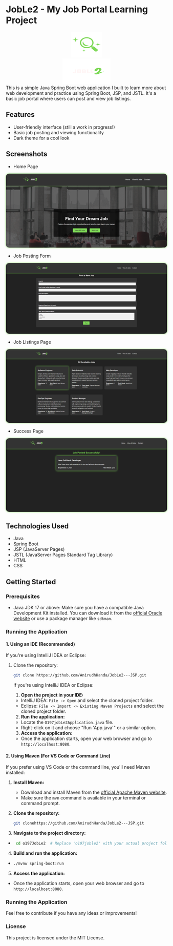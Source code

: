 # JobLe2 - My Job Portal Learning Project

<div align="center">
  <a href="https://github.com/AnirudhHanda/JobLe2---JSP/tree/main">
    <img src="https://raw.githubusercontent.com/AnirudhHanda/JobLe2---JSP/main/src/main/resources/static/image/logo3.png" alt="Project Logo" style="height: 80px; width: 100px;">
  </a>
</div>
<div align="center">
   <a href="https://github.com/AnirudhHanda/JobLe2---JSP/tree/main">
      <img src="https://raw.githubusercontent.com/AnirudhHanda/JobLe2---JSP/main/src/main/resources/static/image/logo3text.png" alt="Project Logo" style="height: 80px; width: 150px;">
   </a>
</div>
This is a simple Java Spring Boot web application I built to learn more about web development and practice using Spring Boot, JSP, and JSTL. It's a basic job portal where users can post and view job listings.

## Features


* User-friendly interface (still a work in progress!)
* Basic job posting and viewing functionality
* Dark theme for a cool look

## Screenshots

* Home Page
<div align="center">
  <img src="github-assets/home.PNG" alt="SMVDU IGNITE Brand GIF" style="border-radius: 10px; box-shadow: 0 0 5px #7ed957;">
</div>

* Job Posting Form

<div align="center">
  <img src="github-assets/jobpostingform.PNG" alt="SMVDU IGNITE Brand GIF" style="border-radius: 10px; box-shadow: 0 0 5px #7ed957;">
</div>

* Job Listings Page

<div align="center">
  <img src="github-assets/alljobs.png" alt="SMVDU IGNITE Brand GIF" style="border-radius: 10px; box-shadow: 0 0 5px #7ed957;">
</div>

* Success Page

<div align="center">
  <img src="github-assets/success.png" alt="SMVDU IGNITE Brand GIF" style="border-radius: 10px; box-shadow: 0 0 5px #7ed957;">
</div>

## Technologies Used

* Java
* Spring Boot
* JSP (JavaServer Pages)
* JSTL (JavaServer Pages Standard Tag Library)
* HTML
* CSS

## Getting Started

### Prerequisites

* Java JDK 17 or above:  Make sure you have a compatible Java Development Kit installed. You can download it from the [official Oracle website](https://www.oracle.com/java/technologies/javase/jdk.html) or use a package manager like `sdkman`.

### Running the Application

#### 1. Using an IDE (Recommended)

If you're using IntelliJ IDEA or Eclipse:

1. Clone the repository:
   ```bash
   git clone https://github.com/AnirudhHanda/JobLe2---JSP.git 
   ```

   If you're using IntelliJ IDEA or Eclipse:

   1.  **Open the project in your IDE:**
      *   IntelliJ IDEA: `File -> Open` and select the cloned project folder.
      *   Eclipse: `File -> Import -> Existing Maven Projects` and select the cloned project folder.

   2.  **Run the application:**
      *   Locate the `O197jobLe2Application.java` file.
      *   Right-click on it and choose "Run 'App.java'" or a similar option.

   3.  **Access the application:**
      *   Once the application starts, open your web browser and go to `http://localhost:8080`.

#### 2. Using Maven (For VS Code or Command Line)

If you prefer using VS Code or the command line, you'll need Maven installed:

1. **Install Maven:**
   * Download and install Maven from the [official Apache Maven website](https://maven.apache.org/download.cgi).
   * Make sure the `mvn` command is available in your terminal or command prompt.

2. **Clone the repository:**

   ```bash
   git clonehttps://github.com/AnirudhHanda/JobLe2---JSP.git
   ```
   
   
3.  **Navigate to the project directory:**
   *  ``` Bash
       cd o197JobLe2  # Replace 'o197joble2' with your actual project folder name.

4.  **Build and run the application:**
   *  ```bash
      ./mvnw spring-boot:run 

5.  **Access the application:**
   *   Once the application starts, open your web browser and go to `http://localhost:8080`.

### Running the Application
Feel free to contribute if you have any ideas or improvements!

### License
This project is licensed under the MIT License.
